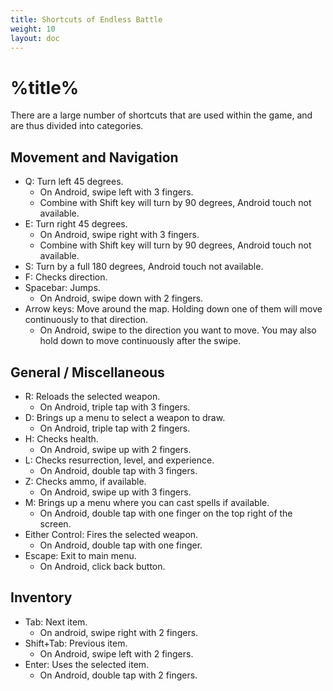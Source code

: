 ```yaml
---
title: Shortcuts of Endless Battle
weight: 10
layout: doc
---
```

# %title%
There are a large number of shortcuts that are used within the game, and are thus divided into categories.

## Movement and Navigation
- Q: Turn left 45 degrees.
	- On Android, swipe left with 3 fingers.
	- Combine with Shift key will turn by 90 degrees, Android touch not available.
- E: Turn right 45 degrees.
	- On Android, swipe right with 3 fingers.
	- Combine with Shift key will turn by 90 degrees, Android touch not available.
- S: Turn by a full 180 degrees, Android touch not available.
- F: Checks direction.
- Spacebar: Jumps.
	- On Android, swipe down with 2 fingers.
- Arrow keys: Move around the map. Holding down one of them will move continuously to that direction.
	- On Android, swipe to the direction you want to move. You may also hold down to move continuously after the swipe.

## General / Miscellaneous
- R: Reloads the selected weapon.
	- On Android, triple tap with 3 fingers.
- D: Brings up a menu to select a weapon to draw.
	- On Android, triple tap with 2 fingers.
- H: Checks health.
	- On Android, swipe up with 2 fingers.
- L: Checks resurrection, level, and experience.
	- On Android, double tap with 3 fingers.
- Z: Checks ammo, if available.
	- On Android, swipe up with 3 fingers.
- M: Brings up a menu where you can cast spells if available.
	- On Android, double tap with one finger on the top right of the screen.
- Either Control: Fires the selected weapon.
	- On Android, double tap with one finger.
- Escape: Exit to main menu.
	- On Android, click back button.

## Inventory
- Tab: Next item.
	- On android, swipe right with 2 fingers.
- Shift+Tab: Previous item.
	- On Android, swipe left with 2 fingers.
- Enter: Uses the selected item.
	- On Android, double tap with 2 fingers.